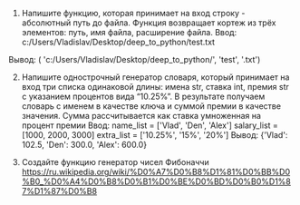 1. Напишите функцию, которая принимает на вход строку - абсолютный путь до файла. Функция возвращает кортеж из трёх элементов: путь, имя файла, расширение файла.
Ввод: c:/Users/Vladislav/Desktop/deep_to_python/test.txt

Вывод: ( 'c:/Users/Vladislav/Desktop/deep_to_python/', 'test', '.txt')

2. Напишите однострочный генератор словаря, который принимает на вход три списка одинаковой длины: имена str, ставка int, премия str с указанием процентов вида “10.25%”. В результате получаем словарь с именем в качестве ключа и суммой премии в качестве значения. Сумма рассчитывается как ставка умноженная на процент премии
Ввод:
name_list = ['Vlad', 'Den', 'Alex']
salary_list = [1000, 2000, 3000]
extra_list = ['10.25%', '15%', '20%']
Вывод:
{'Vlad': 102.5, 'Den': 300.0, 'Alex': 600.0}

3. Создайте функцию генератор чисел Фибоначчи https://ru.wikipedia.org/wiki/%D0%A7%D0%B8%D1%81%D0%BB%D0%B0_%D0%A4%D0%B8%D0%B1%D0%BE%D0%BD%D0%B0%D1%87%D1%87%D0%B8
